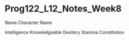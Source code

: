 # Prog122_L12_Notes_Week8
Name
Character Name
 
Intelligence
Knowledgeable
Dexitery
Stamina
Constitution